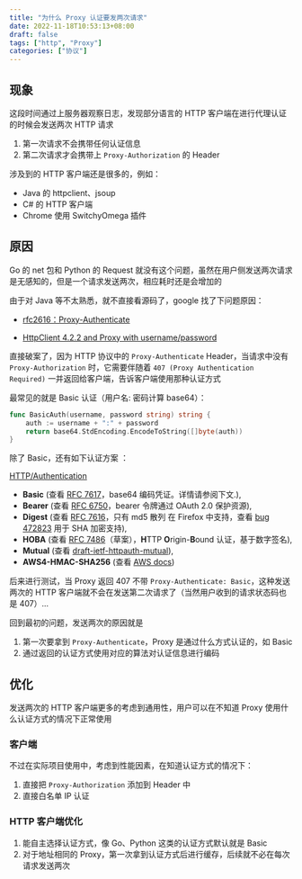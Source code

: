 ```yaml
---
title: "为什么 Proxy 认证要发两次请求"
date: 2022-11-18T10:53:13+08:00
draft: false
tags: ["http", "Proxy"]
categories: ["协议"]
---
```


## 现象

这段时间通过上服务器观察日志，发现部分语言的 HTTP 客户端在进行代理认证的时候会发送两次 HTTP 请求

1. 第一次请求不会携带任何认证信息
2. 第二次请求才会携带上 `Proxy-Authorization` 的 Header

涉及到的 HTTP 客户端还是很多的，例如：

- Java 的 httpclient、jsoup
- C# 的 HTTP 客户端
- Chrome 使用 SwitchyOmega 插件

## 原因

Go 的 net 包和 Python 的 Request 就没有这个问题，虽然在用户侧发送两次请求是无感知的，但是一个请求发送两次，相应耗时还是会增加的

由于对 Java 等不太熟悉，就不直接看源码了，google 找了下问题原因：

- [rfc2616：Proxy-Authenticate](https://www.rfc-editor.org/rfc/rfc2616#section-14.33)

- [HttpClient 4.2.2 and Proxy with username/password](https://stackoverflow.com/questions/13288038/httpclient-4-2-2-and-Proxy-with-username-password)

直接破案了，因为 HTTP 协议中的 `Proxy-Authenticate` Header，当请求中没有 `Proxy-Authorization` 时，它需要伴随着 `407 (Proxy Authentication Required)` 一并返回给客户端，告诉客户端使用那种认证方式

最常见的就是 Basic 认证（用户名: 密码计算 base64）：

```go
func BasicAuth(username, password string) string {
	auth := username + ":" + password
	return base64.StdEncoding.EncodeToString([]byte(auth))
}
```

除了 Basic，还有如下认证方案 ：

[HTTP/Authentication](https://developer.mozilla.org/zh-CN/docs/Web/HTTP/Authentication)

- **Basic** (查看 [RFC 7617](https://datatracker.ietf.org/doc/html/rfc7617)，base64 编码凭证。详情请参阅下文.),
- **Bearer** (查看 [RFC 6750](https://datatracker.ietf.org/doc/html/rfc6750)，bearer 令牌通过 OAuth 2.0 保护资源),
- **Digest** (查看 [RFC 7616](https://datatracker.ietf.org/doc/html/rfc7616)，只有 md5 散列 在 Firefox 中支持，查看 [bug 472823](https://bugzilla.mozilla.org/show_bug.cgi?id=472823) 用于 SHA 加密支持),
- **HOBA** (查看 [RFC 7486](https://datatracker.ietf.org/doc/html/rfc7486)（草案），**H**TTP **O**rigin-**B**ound 认证，基于数字签名),
- **Mutual** (查看 [draft-ietf-httpauth-mutual](https://tools.ietf.org/html/draft-ietf-httpauth-mutual-11)),
- **AWS4-HMAC-SHA256** (查看 [AWS docs](https://docs.aws.amazon.com/AmazonS3/latest/API/sigv4-auth-using-authorization-header.html))

后来进行测试，当 Proxy 返回 407 不带 `Proxy-Authenticate: Basic`，这种发送两次的 HTTP 客户端就不会在发送第二次请求了（当然用户收到的请求状态码也是 407）...

回到最初的问题，发送两次的原因就是

1. 第一次要拿到 `Proxy-Authenticate`，Proxy 是通过什么方式认证的，如 Basic
2. 通过返回的认证方式使用对应的算法对认证信息进行编码

## 优化

发送两次的 HTTP 客户端更多的考虑到通用性，用户可以在不知道 Proxy 使用什么认证方式的情况下正常使用

### 客户端

不过在实际项目使用中，考虑到性能因素，在知道认证方式的情况下：

1. 直接把 `Proxy-Authorization` 添加到 Header 中
2. 直接白名单 IP 认证

### HTTP 客户端优化

1. 能自主选择认证方式，像 Go、Python 这类的认证方式默认就是 Basic
2. 对于地址相同的 Proxy，第一次拿到认证方式后进行缓存，后续就不必在每次请求发送两次
